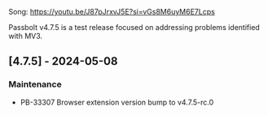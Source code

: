 Song: https://youtu.be/J87pJrxvJ5E?si=vGs8M6uyM6E7Lcps

Passbolt v4.7.5 is a test release focused on addressing problems identified with MV3.

## [4.7.5] - 2024-05-08
### Maintenance
- PB-33307 Browser extension version bump to v4.7.5-rc.0